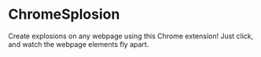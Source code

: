 ChromeSplosion
==============

Create explosions on any webpage using this Chrome extension! Just click, and watch the webpage elements fly apart.
